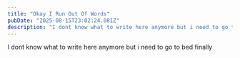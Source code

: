 ```yaml
---
title: "Okay I Run Out Of Words"
pubDate: "2025-08-15T23:02:24.081Z"
description: "I dont know what to write here anymore but i need to go to bed finally..."
---
```


I dont know what to write here anymore but i need to go to bed finally